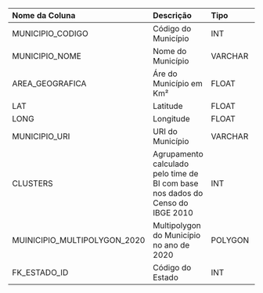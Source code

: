 | Nome da Coluna               | Descrição                                                                      | Tipo    | Categorias   | Observação    |
|:-----------------------------|:-------------------------------------------------------------------------------|:--------|:-------------|:--------------|
| MUNICIPIO_CODIGO             | Código do Município                                                            | INT     |              |               |
| MUNICIPIO_NOME               | Nome do Município                                                              | VARCHAR |              |               |
| AREA_GEOGRAFICA              | Áre do Município em Km²                                                        | FLOAT   |              |               |
| LAT                          | Latitude                                                                       | FLOAT   |              |               |
| LONG                         | Longitude                                                                      | FLOAT   |              |               |
| MUNICIPIO_URI                | URI do Município                                                               | VARCHAR |              |               |
| CLUSTERS                     | Agrupamento calculado pelo time de BI com base nos dados do Censo do IBGE 2010 | INT     |              |               |
| MUINICIPIO_MULTIPOLYGON_2020 | Multipolygon do Município no ano de 2020                                       | POLYGON |              |               |
| FK_ESTADO_ID                 | Código do Estado                                                               | INT     |              |               |